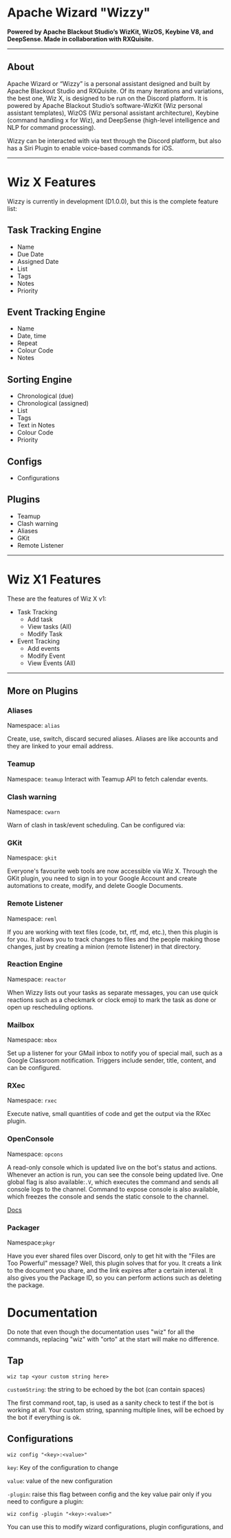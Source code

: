 # Apache Wizard "Wizzy"

**Powered by Apache Blackout Studio’s WizKit, WizOS, Keybine V8, and DeepSense.
Made in collaboration with RXQuisite.**

---


## About
Apache Wizard or “Wizzy” is a personal assistant designed and built by Apache Blackout Studio and RXQuisite. Of its many iterations and variations, the best one, Wiz X, is designed to be run on the Discord platform. It is powered by Apache Blackout Studio’s software-WizKit (Wiz personal assistant templates), WizOS (Wiz personal assistant architecture), Keybine (command handling x for Wiz), and DeepSense (high-level intelligence and NLP for command processing).

Wizzy can be interacted with via text through the Discord platform, but also has a Siri Plugin to enable voice-based commands for iOS.

---

# Wiz X Features
Wizzy is currently in development (D1.0.0), but this is the complete feature list:
## Task Tracking Engine
- Name
- Due Date
- Assigned Date
- List
- Tags
- Notes
- Priority
## Event Tracking Engine
- Name
- Date, time
- Repeat
- Colour Code
- Notes
## Sorting Engine
- Chronological (due)
- Chronological (assigned)
- List
- Tags
- Text in Notes
- Colour Code
- Priority
## Configs
- Configurations
## Plugins
- Teamup
- Clash warning
- Aliases
- GKit
- Remote Listener

---

# Wiz X1 Features

These are the features of Wiz X v1:

- Task Tracking
    - Add task
    - View tasks (All)
    - Modify Task
- Event Tracking
    - Add events 
    - Modify Event 
    - View Events (All)

---

## More on Plugins
### Aliases
Namespace: `alias`

Create, use, switch, discard secured aliases. Aliases are like accounts and they are linked to your email address.

### Teamup
Namespace: `teamup`
Interact with Teamup API to fetch calendar events.


### Clash warning
Namespace: `cwarn`

Warn of clash in task/event scheduling. Can be configured via:

### GKit
Namespace: `gkit`

Everyone's favourite web tools are now accessible via Wiz X. Through the GKit plugin, you need to sign in to your Google Account and create automations to create, modify, and delete Google Documents.

### Remote Listener
Namespace: `reml`

If you are working with text files (code, txt, rtf, md, etc.), then this plugin is for you. It allows you to track changes to files and the people making those changes, just by creating a minion (remote listener) in that directory.

### Reaction Engine
Namespace: `reactor`

When Wizzy lists out your tasks as separate messages, you can use quick reactions such as a checkmark or clock emoji to mark the task as done or open up rescheduling options.


### Mailbox
Namespace: `mbox`

Set up a listener for your GMail inbox to notify you of special mail, such as a Google Classroom notification. Triggers include sender, title, content, and can be configured.

### RXec
Namespace: `rxec`

Execute native, small quantities of code and get the output via the RXec plugin.

### OpenConsole
Namespace: `opcons`

A read-only console which is updated live on the bot's status and actions. Whenever an action is run, you can see the console being updated live. One global flag is also available:`.V`, which executes the command and sends all console logs to the channel. Command to expose console is also available, which freezes the console and sends the static console to the channel.

[Docs](./Extra_Docs/PluginName.md)

### Packager
Namespace:`pkgr`

Have you ever shared files over Discord, only to get hit with the "Files are Too Powerful" message? Well, this plugin solves that for you. It creats a link to the document you share, and the link expires after a certain interval. It also gives you the Package ID, so you can perform actions such as deleting the package.

# Documentation
Do note that even though the documentation uses "wiz" for all the commands, replacing "wiz" with "orto" at the start will make no difference.
## Tap
```
wiz tap <your custom string here>
```
`customString`: the string to be echoed by the bot (can contain spaces)

The first command root, tap, is used as a sanity check to test if the bot is working at all. Your custom string, spanning multiple lines, will be echoed by the bot if everything is ok.

## Configurations
```
wiz config "<key>:<value>"
```
`key`: Key of the configuration to change

`value`: value of the new configuration

`-plugin`: raise this flag between config and the key value pair only if you need to configure a plugin:
```shell
wiz config -plugin "<key>:<value>"
```

You can use this to modify wizard configurations, plugin configurations, and 
